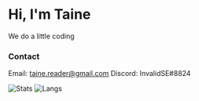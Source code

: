 # Hi, I'm Taine

We do a little coding


### Contact
Email: taine.reader@gmail.com
Discord: InvalidSE#8824


![Stats](https://github-readme-stats.vercel.app/api?username=InvalidSe&show_icons=true&theme=radical) 
![Langs](https://github-readme-stats.vercel.app/api/top-langs/?username=InvalidSE&layout=compact&theme=radical)

